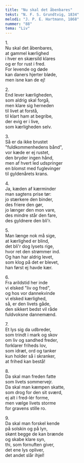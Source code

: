 ```yaml
---
title: "Nu skal det åbenbares"
tekst: "N. F. S. Grundtvig, 1834"
melodi: "J. P. E. Hartmann, 1868"
nummer: "88"
tema: "Liv"
---
```

1\.\
Nu skal det åbenbares,\
at gammel kærlighed\
i hver en skærsild klares\
og er for rust i fred.\
For levende og døde\
kan daners hjerter bløde,\
men isne kan de ej!

2\.\
End lever kærligheden,\
som aldrig skal forgå,\
men klare sig herneden\
til livet at forstå,\
til klart ham at begribe,\
der evig er i live,\
som kærligheden selv.

3\.\
Så er da ikke brustet\
"fuldkommenhedens bånd",\
vor kæde er ej rustet,\
den bryder ingen hånd,\
men af hvert led udspringer\
en blomst med fuglevinger\
til gyldenårets krans.

4\.\
Ja, kæden af kærminder\
man sagtens prise tør:\
jo stærkere den binder,\
des friere den gør,\
jo længer den mon vare,\
des mindre står den fare,\
des gyldnere den bli'r.

5\.\
Man længe nok må sige,\
at kærlighed er blind,\
det bli'r dog lysets rige,\
hvor ret den strømmer ind.\
Og han har aldrig levet,\
som klog på det er blevet,\
han først ej havde kær.

6\.\
Fra arildstid her inde\
vi elsked "liv og fred",\
og hos vor dannekvinde\
vi elsked kærlighed,\
så, er den livets gåde,\
den sikkert bedst vil råde\
fuldvoksne dannemænd.

7\.\
Et lys sig da udbreder,\
som trindt i mark og skov\
om liv og sandhed freder,\
forklarer friheds lov,\
som idræt, ord og tanker\
kun holder så i skranker,\
at frihed kan bestå!

8\.\
Da skal man freden fatte\
som livets sommervejr.\
Da skal man kæmpen skatte,\
som drog for den sit sværd,\
ej alt i fred-lér forme,\
men vælge livets storme\
for gravens stille ro.

9\.\
Da skal man forskel kende\
på solskin og på lyn,\
skønt begge de kan brænde\
og skabe klare syn,\
thi, som fornuften giver,\
det ene lys opliver,\
det andet slår ihjel!